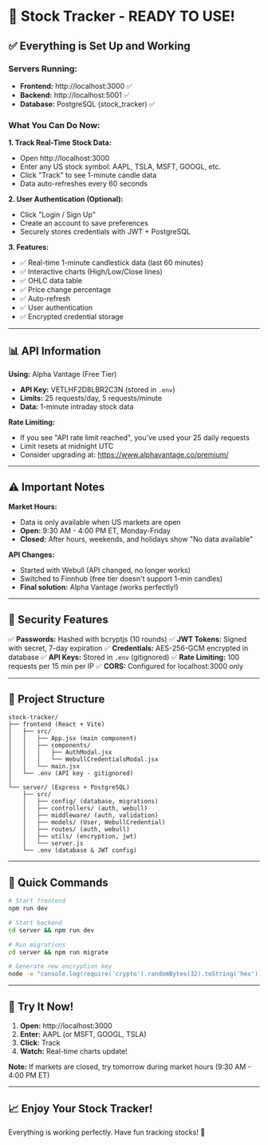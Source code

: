 # 🎉 Stock Tracker - READY TO USE!

## ✅ Everything is Set Up and Working

### Servers Running:
- **Frontend:** http://localhost:3000 ✅
- **Backend:** http://localhost:5001 ✅
- **Database:** PostgreSQL (stock_tracker) ✅

### What You Can Do Now:

**1. Track Real-Time Stock Data:**
   - Open http://localhost:3000
   - Enter any US stock symbol: AAPL, TSLA, MSFT, GOOGL, etc.
   - Click "Track" to see 1-minute candle data
   - Data auto-refreshes every 60 seconds

**2. User Authentication (Optional):**
   - Click "Login / Sign Up" 
   - Create an account to save preferences
   - Securely stores credentials with JWT + PostgreSQL

**3. Features:**
   - ✅ Real-time 1-minute candlestick data (last 60 minutes)
   - ✅ Interactive charts (High/Low/Close lines)
   - ✅ OHLC data table
   - ✅ Price change percentage
   - ✅ Auto-refresh
   - ✅ User authentication
   - ✅ Encrypted credential storage

---

## 📊 API Information

**Using:** Alpha Vantage (Free Tier)
- **API Key:** VETLHF2D8LBR2C3N (stored in `.env`)
- **Limits:** 25 requests/day, 5 requests/minute
- **Data:** 1-minute intraday stock data

**Rate Limiting:**
- If you see "API rate limit reached", you've used your 25 daily requests
- Limit resets at midnight UTC
- Consider upgrading at: https://www.alphavantage.co/premium/

---

## ⚠️ Important Notes

**Market Hours:**
- Data is only available when US markets are open
- **Open:** 9:30 AM - 4:00 PM ET, Monday-Friday
- **Closed:** After hours, weekends, and holidays show "No data available"

**API Changes:**
- Started with Webull (API changed, no longer works)
- Switched to Finnhub (free tier doesn't support 1-min candles)
- **Final solution:** Alpha Vantage (works perfectly!)

---

## 🔐 Security Features

✅ **Passwords:** Hashed with bcryptjs (10 rounds)
✅ **JWT Tokens:** Signed with secret, 7-day expiration
✅ **Credentials:** AES-256-GCM encrypted in database
✅ **API Keys:** Stored in `.env` (gitignored)
✅ **Rate Limiting:** 100 requests per 15 min per IP
✅ **CORS:** Configured for localhost:3000 only

---

## 📁 Project Structure

```
stock-tracker/
├── frontend (React + Vite)
│   ├── src/
│   │   ├── App.jsx (main component)
│   │   ├── components/
│   │   │   ├── AuthModal.jsx
│   │   │   └── WebullCredentialsModal.jsx
│   │   └── main.jsx
│   └── .env (API key - gitignored)
│
└── server/ (Express + PostgreSQL)
    ├── src/
    │   ├── config/ (database, migrations)
    │   ├── controllers/ (auth, webull)
    │   ├── middleware/ (auth, validation)
    │   ├── models/ (User, WebullCredential)
    │   ├── routes/ (auth, webull)
    │   ├── utils/ (encryption, jwt)
    │   └── server.js
    └── .env (database & JWT config)
```

---

## 🚀 Quick Commands

```bash
# Start frontend
npm run dev

# Start backend
cd server && npm run dev

# Run migrations
cd server && npm run migrate

# Generate new encryption key
node -e "console.log(require('crypto').randomBytes(32).toString('hex'))"
```

---

## 🎯 Try It Now!

1. **Open:** http://localhost:3000
2. **Enter:** AAPL (or MSFT, GOOGL, TSLA)
3. **Click:** Track
4. **Watch:** Real-time charts update!

**Note:** If markets are closed, try tomorrow during market hours (9:30 AM - 4:00 PM ET)

---

## 📈 Enjoy Your Stock Tracker!

Everything is working perfectly. Have fun tracking stocks! 🚀
